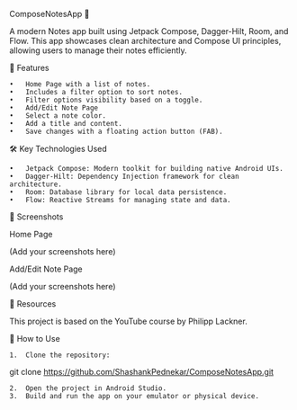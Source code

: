 ComposeNotesApp 📝

A modern Notes app built using Jetpack Compose, Dagger-Hilt, Room, and Flow. This app showcases clean architecture and Compose UI principles, allowing users to manage their notes efficiently.

📱 Features

	•	Home Page with a list of notes.
	•	Includes a filter option to sort notes.
	•	Filter options visibility based on a toggle.
	•	Add/Edit Note Page
	•	Select a note color.
	•	Add a title and content.
	•	Save changes with a floating action button (FAB).

🛠️ Key Technologies Used

	•	Jetpack Compose: Modern toolkit for building native Android UIs.
	•	Dagger-Hilt: Dependency Injection framework for clean architecture.
	•	Room: Database library for local data persistence.
	•	Flow: Reactive Streams for managing state and data.

📸 Screenshots

Home Page

(Add your screenshots here)

Add/Edit Note Page

(Add your screenshots here)

🎥 Resources

This project is based on the YouTube course by Philipp Lackner.

📂 How to Use

	1.	Clone the repository:

git clone https://github.com/ShashankPednekar/ComposeNotesApp.git  


	2.	Open the project in Android Studio.
	3.	Build and run the app on your emulator or physical device.
